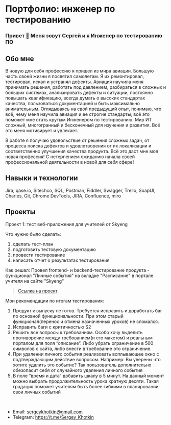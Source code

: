# Портфолио: инженер по тестированию
###   Привет 👋  Меня зовут Сергей и я Инженер по тестированию ПО
## Обо мне 
В новую для себя профессию я пришел из мира авиации. Большую часть своей жизни я посвятил самолетам. Я их ремонтировал, тестировал, искал и устранял дефекты. Авиация научила меня принимать решения, работать под давлением, разбираться в сложных и больших системах, анализировать дефекты и ситуации, постоянно повышать квалификацию, всегда думать о высоких стандартах качества, пользоваться документацией и быть максимально внимательным. Оглядываясь на свой предыдущий опыт, понимаю, что всё, чему меня научила авиация и ее строгие стандарты, всё это поможет мне стать крутым Инженером по тестированию. Мир ИТ сложный, многогранный и бесконечный для изучения и развития. Всё это меня мотивирует и увлекает.

В работе я получаю удовольствие от решения сложных задач, от процесса поиска дефектов и удовлетворения от их локализации и соответственно улучшения качества продукта. Всё это даст мне моя новая профессия! С нетерпением ожиданию начала своей профессиональной деятельности в новой для себя сфере!

## Навыки и технологии
 Jira, qase.io, Sitechco, SQL, Postman, Fiddler, Swagger, Trello, SoapUI, Charles, Git, Chrome DevTools, JIRA, Confluence, miro



## Проекты
<p> Проект 1: тест веб-приложения для учителей от Skyeng</p>

<p>Что нужно было сделать:<p>

<ol>
  <li>сделать тест-план </li>
  <li>подготовить тестовую документацию</li>
  <li>провести тестирование</li>
  <li>написать отчет о результатах тестирования</li>
</ol>

<p>Как решал: Провел frontend- и backend-тестирование продукта - функционал "Личные события" на вкладке "Расписание" в портале учителя на сайте "Skyeng"<p>
  
> <a href="https://baginlaw.atlassian.net/wiki/spaces/~63d1818995cff7f585c3a694/pages/1605633/1+2">Ссылка на проект</a>



<p>Мои рекомендации по итогам тестирования:<p>
<ol>
  <li>Продукт к выпуску не готов. Требуется исправить и доработать баг по основной функциональности.  При этом старый функционал(перенос и отмена назначенных уроков) не сломался.</li>
  <li>Исправить баги с критичностью S2</li>
  <li>Решить все вопросы к требованиям. Особо хочу выделить противоречие между требованием(и его макетом) и реальным порталом для поля “описание“. Либо убрать ограничение в 500 символов с сайта, либо внести в требование это ограничение.</li>
 <li>При удалении личного события реализовать всплывающее окно с подтверждающим действие вопросом. Например: Вы уверены что хотите удалить это событие? Так пользователь дополнительно обезопасит себя от случайного удаления личного события</li>
  <li>В поле “время и дата” добавить шкалу в 5 минут. На данный момент можно выбрать продолжительность урока кратную десяти. Такая градация поможет учителям быть более гибкими в планировании свои личных событий</li>
</ol>
<br> 

- Email: sergeykhotkin@gmail.com
- Telegram: https://t.me/Sergey_Khotkin

